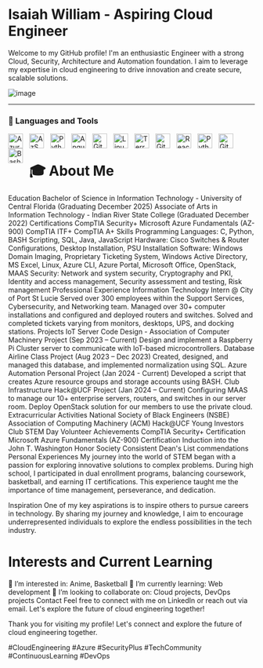 # Isaiah William - Aspiring Cloud Engineer
Welcome to my GitHub profile! I'm an enthusiastic Engineer with a strong Cloud, Security, Architecture and Automation foundation. I aim to leverage my expertise in cloud engineering to drive innovation and create secure, scalable solutions.

![image](https://github.com/user-attachments/assets/d51a5525-46a7-4091-b89f-b63491518bc0)

---
### 🧰 Languages and Tools

<img align="left" alt="Azure" width="30px" style="padding-right:10px;" src="https://cdn.jsdelivr.net/gh/devicons/devicon@latest/icons/azure/azure-original.svg" />
<img align="left" alt="AzSQL" width="30px" style="padding-right:10px;" src="https://cdn.jsdelivr.net/gh/devicons/devicon@latest/icons/azuresqldatabase/azuresqldatabase-original.svg" />
<img align="left" alt="Python" width="30px" style="padding-right:10px;" src="https://cdn.jsdelivr.net/gh/devicons/devicon@latest/icons/python/python-original-wordmark.svg"/>
<img align="left" alt="Angular" width="30px" style="padding-right:10px;" src="https://cdn.jsdelivr.net/gh/devicons/devicon@latest/icons/gitlab/gitlab-original-wordmark.svg"/>
<img align="left" alt="Git" width="30px" style="padding-right:10px;" src="https://cdn.jsdelivr.net/gh/devicons/devicon/icons/git/git-original.svg" />
<img align="left" alt="Linux" width="30px" style="padding-right:10px;" src="https://cdn.jsdelivr.net/gh/devicons/devicon/icons/linux/linux-original.svg" />
<img align="left" alt="Terraform" width="30px" style="padding-right:10px;" src="https://cdn.jsdelivr.net/gh/devicons/devicon@latest/icons/terraform/terraform-original-wordmark.svg"/>
<img align="left" alt="GitLab" width="30px" style="padding-right:10px;" src="https://cdn.jsdelivr.net/gh/devicons/devicon@latest/icons/gitlab/gitlab-original-wordmark.svg"/>
<img align="left" alt="React" width="30px" style="padding-right:10px;" src="https://cdn.jsdelivr.net/gh/devicons/devicon/icons/react/react-original.svg" />
<img align="left" alt="Python" width="30px" style="padding-right:10px;" src="https://cdn.jsdelivr.net/gh/devicons/devicon/icons/python/python-plain.svg" />
<img align="left" alt="GitHub" width="30px" style="padding-right:10px;" src="https://cdn.jsdelivr.net/gh/devicons/devicon/icons/github/github-original.svg" />
<img align="left" alt="Bash" width="30px" style="padding-right:10px;" src="https://cdn.jsdelivr.net/gh/devicons/devicon/icons/bash/bash-original.svg" />
<br /> 

# 🎓  About Me
Education
Bachelor of Science in Information Technology - University of Central Florida (Graduating December 2025)
Associate of Arts in Information Technology - Indian River State College (Graduated December 2022)
Certifications
CompTIA Security+
Microsoft Azure Fundamentals (AZ-900)
CompTIA ITF+
CompTIA A+
Skills
Programming Languages: C, Python, BASH Scripting, SQL, Java, JavaScript
Hardware: Cisco Switches & Router Configurations, Desktop Installation, PSU Installation
Software: Windows Domain Imaging, Proprietary Ticketing System, Windows Active Directory, MS Excel, Linux, Azure CLI, Azure Portal, Microsoft Office, OpenStack, MAAS
Security: Network and system security, Cryptography and PKI, Identity and access management, Security assessment and testing, Risk management
Professional Experience
Information Technology Intern @ City of Port St Lucie
Served over 300 employees within the Support Services, Cybersecurity, and Networking team.
Managed over 30+ computer installations and configured and deployed routers and switches.
Solved and completed tickets varying from monitors, desktops, UPS, and docking stations.
Projects
IoT Server Code Design - Association of Computer Machinery Project (Sep 2023 – Current)
Design and implement a Raspberry Pi Cluster server to communicate with IoT-based microcontrollers.
Database Airline Class Project (Aug 2023 – Dec 2023)
Created, designed, and managed this database, and implemented normalization using SQL.
Azure Automation Personal Project (Jan 2024 - Current)
Developed a script that creates Azure resource groups and storage accounts using BASH.
Club Infrastructure Hack@UCF Project (Jan 2024 – Current)
Configuring MAAS to manage our 10+ enterprise servers, routers, and switches in our server room.
Deploy OpenStack solution for our members to use the private cloud.
Extracurricular Activities
National Society of Black Engineers (NSBE)
Association of Computing Machinery (ACM)
Hack@UCF
Young Investors Club
STEM Day Volunteer
Achievements
CompTIA Security+ Certification
Microsoft Azure Fundamentals (AZ-900) Certification
Induction into the John T. Washington Honor Society
Consistent Dean's List commendations
Personal Experiences
My journey into the world of STEM began with a passion for exploring innovative solutions to complex problems. During high school, I participated in dual enrollment programs, balancing coursework, basketball, and earning IT certifications. This experience taught me the importance of time management, perseverance, and dedication.

Inspiration
One of my key aspirations is to inspire others to pursue careers in technology. By sharing my journey and knowledge, I aim to encourage underrepresented individuals to explore the endless possibilities in the tech industry.

# Interests and Current Learning
👀 I’m interested in: Anime, Basketball
🌱 I’m currently learning: Web development
💞️ I’m looking to collaborate on: Cloud projects, DevOps projects
Contact
Feel free to connect with me on LinkedIn or reach out via email. Let's explore the future of cloud engineering together!

Thank you for visiting my profile! Let's connect and explore the future of cloud engineering together.

#CloudEngineering #Azure #SecurityPlus #TechCommunity #ContinuousLearning #DevOps
